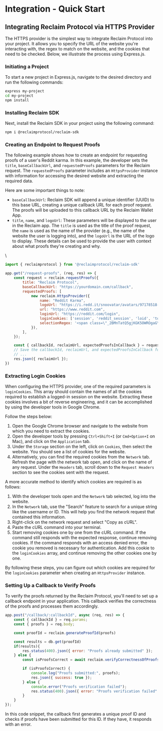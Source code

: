 # Integration - Quick Start

## Integrating Reclaim Protocol via HTTPS Provider

The HTTPS provider is the simplest way to integrate Reclaim Protocol into your project. It allows you to specify the URL of the website you're interacting with, the regex to match on the website, and the cookies that need to be checked. Below, we illustrate the process using Express.js.

### Initiating a Project

To start a new project in Express.js, navigate to the desired directory and run the following commands:

```bash
express my-project
cd my-project
npm install
```

### Installing Reclaim SDK

Next, install the Reclaim SDK in your project using the following command:

```bash
npm i @reclaimprotocol/reclaim-sdk
```

### Creating an Endpoint to Request Proofs

The following example shows how to create an endpoint for requesting proofs of a user's Reddit karma. In this example, the developer sets the `title`, `baseCallbackUrl`, and `requestedProofs` parameters for the Reclaim request. The `requestedProofs` parameter includes an `HttpsProvider` instance with information for accessing the desired website and extracting the required data.

Here are some important things to note:

* `baseCallbackUrl`:  Reclaim SDK will append a unique identifier (UUID) to this base URL, creating a unique callback URL for each proof request. The proofs will be uploaded to this callback URL by the Reclaim Wallet App.
* `title`, `name`, and `logoUrl`: These parameters will be displayed to the user in the Reclaim app. The `title` is used as the title of the proof request, the `name` is used as the name of the provider (e.g., the name of the website the user is logging into), and the `logoUrl` is the URL of the logo to display. These details can be used to provide the user with context about what proofs they're creating and why.

\


```javascript
import { reclaimprotocol } from '@reclaimprotocol/reclaim-sdk'

app.get("/request-proofs", (req, res) => {
    const request = reclaim.requestProofs({
        title: "Reclaim Protocol",
        baseCallbackUrl: "https://yourdomain.com/callback",
        requestedProofs: [
            new reclaim.HttpsProvider({
                name: "Reddit Karma",
                logoUrl: "https://i.redd.it/snoovatar/avatars/97178518-5ce1-400b-8185-54dcaef96d9c.png",
                url: "https://www.reddit.com",
                loginUrl: "https://reddit.com/login",
                loginCookies: ['session', 'reddit_session', 'loid', 'token_v2', 'edgebucket'],
                selectionRegex: '<span class=\"_2BMnTatQ5gjKGK5OWROgaG\">{{username}}</span>.*?<span>{{karma}} karma</span>',
            }),
        ],
    });

    const { callbackId, reclaimUrl, expectedProofsInCallback } = request;
    // Save the callbackId, reclaimUrl, and expectedProofsInCallback for future use
    // ...
    res.json({ reclaimUrl });
})
```

### Extracting Login Cookies

When configuring the HTTPS provider, one of the required parameters is `loginCookies`. This array should contain the names of all the cookies required to establish a logged-in session on the website. Extracting these cookies involves a bit of reverse engineering, and it can be accomplished by using the developer tools in Google Chrome.

Follow the steps below:

1. Open the Google Chrome browser and navigate to the website from which you need to extract the cookies.
2. Open the developer tools by pressing `Ctrl+Shift+I` (or `Cmd+Option+I` on Mac), and click on the `Application` tab.
3. Under the `Storage` section on the left, click on `Cookies`, then select the website. You should see a list of cookies for the website.
4. Alternatively, you can find the required cookies from the `Network` tab. Refresh the page with the network tab open, and click on the name of any request. Under the `Headers` tab, scroll down to the `Request Headers` section to see the cookies sent with the request.

A more accurate method to identify which cookies are required is as follows:

1. With the developer tools open and the `Network` tab selected, log into the website.
2. In the `Network` tab, use the "Search" feature to search for a unique string like the username or ID. This will help you find the network request that contained this information.
3. Right-click on the network request and select "Copy as cURL".
4. Paste the cURL command into your terminal.
5. Start removing cookies one by one from the cURL command. If the command still responds with the expected response, continue removing cookies. If the command responds with an access denied error, the cookie you removed is necessary for authentication. Add this cookie to the `loginCookies` array, and continue removing the other cookies one by one.

By following these steps, you can figure out which cookies are required for the `loginCookies` parameter when creating an `HttpsProvider` instance.



### Setting Up a Callback to Verify Proofs

To verify the proofs returned by the Reclaim Protocol, you'll need to set up a callback endpoint in your application. This callback verifies the correctness of the proofs and processes them accordingly.

```javascript
app.post("/callback/:callbackId", async (req, res) => {
    const { callbackId } = req.params;
    const { proofs } = req.body;

    const proofId = reclaim.generateProofId(proofs)

    const results = db.get(proofId)
    if(results){
        res.status(400).json({ error: "Proofs already submitted" });
    } else {
        const isProofsCorrect = await reclaim.verifyCorrectnessOfProofs(proofs);

        if (isProofsCorrect) {
            console.log("Proofs submitted:", proofs);
            res.json({ success: true });
        } else {
            console.error("Proofs verification failed");
            res.status(400).json({ error: "Proofs verification failed" });
        }
    }
});
```

In this code snippet, the callback first generates a unique proof ID and checks if proofs have been submitted for this ID. If they have, it responds with an error.
